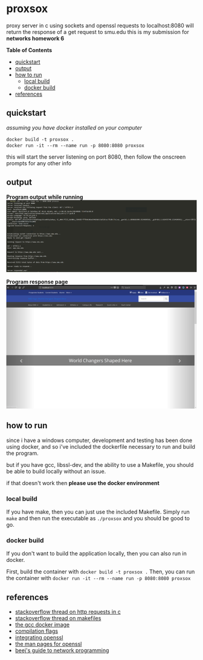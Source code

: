 # proxsox
proxy server in c using sockets and openssl
requests to localhost:8080 will return the response of a get request to smu.edu
this is my submission for **networks homework 6**

<!-- markdown-toc start - Don't edit this section. Run M-x markdown-toc-refresh-toc -->
**Table of Contents**

  - [quickstart](#quickstart)
  - [output](#output)
  - [how to run](#how-to-run)
      - [local build](#local-build)
      - [docker build](#docker-build)
  - [references](#references)

<!-- markdown-toc end -->


## quickstart
_assuming you have docker installed on your computer_
```
docker build -t proxsox .
docker run -it --rm --name run -p 8080:8080 proxsox
```

this will start the server listening on port 8080, then follow the onscreen
prompts for any other info

## output
**Program output while running**
![Sample program output](./sample-output.png)

**Program response page**
![Rendered response page](./response-page.png)

## how to run
since i have a windows computer, development and testing has been done using
docker, and so i've included the dockerfile necessary to run and build the program.

but if you have gcc, libssl-dev, and the ability to use a Makefile, you should
be able to build locally without an issue.

if that doesn't work then **please use the docker environment**

### local build
If you have make, then you can just use the included Makefile. Simply run `make`
and then run the executable as `./proxsox` and you should be good to go.

### docker build
If you don't want to build the application locally, then you can also run in
docker.

First, build the container with ```docker build -t proxsox .```
Then, you can run the container with ```docker run -it --rm --name run -p 8080:8080 proxsox```

## references
- [stackoverflow thread on http requests in c](https://stackoverflow.com/questions/30470505/http-request-using-sockets-in-c?rq=1)
- [stackoverflow thread on makefiles](https://stackoverflow.com/questions/1484817/how-do-i-make-a-simple-makefile-for-gcc-on-linux)
- [the gcc docker image](https://hub.docker.com/_/gcc/)
- [compilation flags](https://stackoverflow.com/questions/6304086/how-to-compile-a-simple-program-with-openssl)
- [integrating openssl](https://stackoverflow.com/questions/16255323/make-an-https-request-using-sockets-on-linux)
- [the man pages for openssl](https://www.openssl.org/docs/man1.1.1/man3/SSL_read.html)
- [beej's guide to network programming](https://beej.us/guide/bgnet/html/multi/advanced.html#sonofdataencap)
